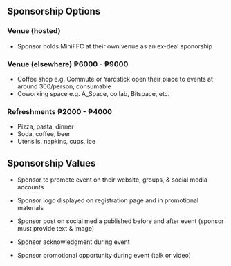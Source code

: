 ## Sponsorship Options 

### Venue (hosted)
- Sponsor holds MiniFFC at their own venue as an ex-deal sponorship 


### Venue (elsewhere) ₱6000 - ₱9000  
- Coffee shop e.g. Commute or Yardstick open their place to events at around 300/person, consumable 
- Coworking space e.g. A_Space, co.lab, Bitspace, etc.


### Refreshments ₱2000 - ₱4000
- Pizza, pasta, dinner 
- Soda, coffee, beer 
- Utensils, napkins, cups, ice 


## Sponsorship Values 

- Sponsor to promote event on their website, groups, & social media accounts

- Sponsor logo displayed on registration page and in promotional materials 

- Sponsor post on social media published before and after event (sponsor must provide text & image)

- Sponsor acknowledgment during event 

- Sponsor promotional opportunity during event (talk or video)
